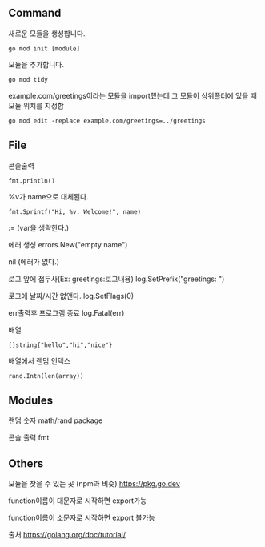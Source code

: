 ## Command
새로운 모듈을 생성합니다.
```
go mod init [module]
```

모듈을 추가합니다.
```
go mod tidy
```

example.com/greetings이라는 모듈을 import했는데 그 모듈이 상위폴더에 있을 때 모듈 위치를 지정함
```
go mod edit -replace example.com/greetings=../greetings
```
## File
콘솔출력
```
fmt.println()
```

%v가 name으로 대체된다. 
```
fmt.Sprintf("Hi, %v. Welcome!", name)
```

:= (var을 생략한다.)

에러 생성 
errors.New("empty name")

nil (에러가 없다.)

로그 앞에 접두사(Ex: greetings:로그내용)
log.SetPrefix("greetings: ")

로그에 날짜/시간 없앤다.
log.SetFlags(0)

err출력후 프로그램 종료
log.Fatal(err)

배열 
```
[]string{"hello","hi","nice"}
```
배열에서 랜덤 인덱스 
```
rand.Intn(len(array))
```

## Modules
랜덤 숫자 math/rand package

콘솔 출력 fmt


## Others
모듈을 찾을 수 있는 곳 (npm과 비슷)
https://pkg.go.dev

function이름이 대문자로 시작하면 export가능

function이름이 소문자로 시작하면 export 불가능

출처
https://golang.org/doc/tutorial/
